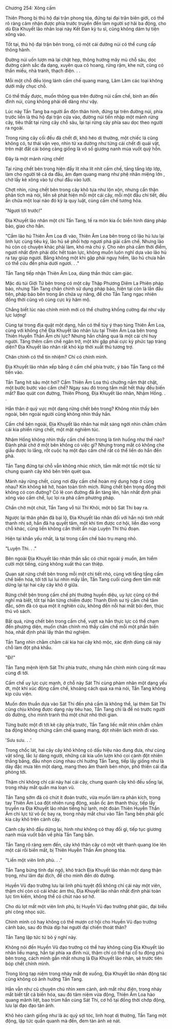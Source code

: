 




Chương 254: Xông cấm


Thiên Phong bị thủ hộ đại trận phong tỏa, đứng tại đại trận biên giới, có thể rõ ràng cảm nhận được phía trước truyền đến làm người sợ hãi ba động, cho dù Địa Khuyết lão nhân loại này Kết Đan kỳ tu sĩ, cũng không dám tự tiện xông vào.

Tốt tại, thủ hộ đại trận bên trong, có một cái đường núi có thể cung cấp thông hành.

Đường núi uốn lượn mà lại chật hẹp, thông hướng mây mù chỗ sâu, dọc đường cảnh sắc đa dạng, xuyên qua cỏ hoang, rừng rậm, khe nứt, cũng có thần miếu, nhà tranh, thạch điện. . .

Mỗi một chỗ đều lóng lánh cấm chế quang mang, Lâm Lâm các loại không dưới mấy chục chỗ.

Có thể thấy được, muốn thông qua trên đường núi cấm chế, bình an đến đỉnh núi, cũng không phải dễ dàng như vậy.

Lúc này Tần Tang ba người ẩn độn thân hình, đứng tại trên đường núi, phía trước liền là thủ hộ đại trận cửa vào, đường núi tiến nhập một mảnh rừng cây, tiêu thất tại rừng cây chỗ sâu, lại tại rừng cây phía sau dọc theo người ra ngoài.

Trong rừng cây cối đều đã chết đi, khô héo dị thường, một chiếc lá cũng không có, tư thái vặn vẹo, nhìn từ xa dường như từng cái chết đi quái vật, trên mặt đất cái bóng càng giống là vô số giương nanh múa vuốt quỷ hồn.

Đây là một mảnh rừng chết!

Tại rừng chết bên trong hiện đầy lít nha lít nhít cấm chế, tầng tầng lớp lớp, làm cho người tê cả da đầu, ảm đạm quang mang như phệ nhân miệng lớn , chờ lấy kẻ xông vào tự chui đầu vào lưới.

Chợt nhìn, rừng chết bên trong cây khô tựa như lộn xộn, nhưng cẩn thận phân tích mà nói, liền sẽ phát hiện mỗi một cái cây, mỗi một đầu chi tiết, đều ẩn chứa một loại nào đó kỳ lạ quy luật, cùng cấm chế tương hòa.

"Ngươi tới trước!"

Địa Khuyết lão nhân một chỉ Tần Tang, tế ra món kia ốc biển hình dáng pháp bảo, giao cho hắn.

"Cầm lão hủ Thiên Âm Loa đi vào, Thiên Âm Loa bên trong có lão hủ lưu lại linh lực cùng tiêu ký, lão hủ sẽ phối hợp ngươi phá giải cấm chế. Nhưng lão hủ còn có chuyện khác phải làm, khó mà chú ý. Cho nên phá cấm thời điểm, ngươi nhất định phải dốc hết toàn lực, không muốn luôn nghĩ dựa vào lão hủ ra tay giúp ngươi. Bằng không một khi gặp phải nguy hiểm, lão hủ chưa hẳn có thể cứu đến phía dưới ngươi. . ."

Tần Tang tiếp nhận Thiên Âm Loa, dùng thần thức cảm giác.

Mặc dù túi Giới Tử bên trong có một cây Thập Phương Diêm La Phiên pháp bảo, nhưng Tần Tang chân chính sử dụng pháp bảo, hiện tại còn là lần đầu tiên, pháp bảo bên trong ẩn chứa uy năng, để cho Tần Tang ngạc nhiên đồng thời cũng vô cùng cực kỳ hâm mộ.

Chẳng biết lúc nào chính mình mới có thể chưởng khống cường đại như vậy lực lượng!

Cùng tại trong địa quật một dạng, hắn có thể tùy ý thao túng Thiên Âm Loa, cùng với khống chế Địa Khuyết lão nhân lưu tại Thiên Âm Loa bên trong Thiên Huyễn Thần Âm chi lực? Nhưng hắn chẳng qua là một cái chỉ huy người. Tăng thêm cấm chế ngăn trở, một khi gặp phải cực kỳ phức tạp tràng diện? Địa Khuyết lão nhân rất khó kịp thời xuất thủ tương trợ.

Chân chính có thể tín nhiệm? Chỉ có chính mình.

Địa Khuyết lão nhân xếp bằng ở cấm chế phía trước, ý bảo Tần Tang có thể tiến vào.

Tần Tang hít sâu một hơi? Cầm Thiên Âm Loa thủ chưởng nắm thật chặt, một bước bước vào cấm chế? Ngay sau đó trong tầm mắt hết thảy đều biến mất? Bao quát con đường, Thiên Phong, Địa Khuyết lão nhân, Nhậm Hồng. . .

Hắn thân ở quỷ vực một dạng rừng chết bên trong? Không nhìn thấy bên ngoài, bên ngoài người cũng không nhìn thấy hắn.

Cấm chế bên ngoài, Địa Khuyết lão nhân hai mắt sáng ngời nhìn chằm chằm cái kia phiến rừng chết, một mặt nghiêm túc.

Nhậm Hồng không nhìn thấy cấm chế bên trong là tình huống như thế nào? Đành phải chờ ở một bên không có việc gì? Nhưng trong mắt có không che giấu được lo lắng, rốt cuộc hạ một đạo cấm chế rất có thể liền do hắn đến phá.

Tần Tang đứng tại chỗ vẫn không nhúc nhích, tầm mắt một tấc một tấc từ chung quanh cây khô bên trên quét qua.

Mảnh này rừng chết, cùng nơi đây cấm chế hoàn mỹ dung hợp ở cùng nhau? Kín không kẽ hở, hoàn toàn tĩnh mịch. Rừng chết bên trong đồng thời không có con đường? Có lẽ con đường đã ẩn tàng lên, hắn nhất định phải xông vào cấm chế, lục lọi ra phá cấm phương pháp.

Chần chờ một chút, Tần Tang vỗ túi Thi Khôi, một bộ Sát Thi bay ra.

Ngược lại thân phận đã bại lộ, Địa Khuyết lão nhân đối với hắn nội tình nhất thanh nhị sở, hắn đã hạ quyết tâm, một khi tìm được cơ hội, liền đào vong chỗ khác, cũng liền không cần thiết ẩn núp Luyện Thi thủ đoạn.

Hiện tại khẩn yếu nhất, là tại trong cấm chế bảo trụ mạng nhỏ.

"Luyện Thi. . ."

Bên ngoài Địa Khuyết lão nhân thần sắc có chút ngoài ý muốn, âm hiểm cười một tiếng, cũng không xuất thủ can thiệp.

Quan sát rừng chết bên trong mỗi một chi tiết nhỏ, cùng với tầng tầng cấm chế biến hóa, tới tới lui lui nhìn mấy lần, Tần Tang cuối cùng đem tầm mắt dừng lại tại hai cây cây khô ở giữa.

Rừng chết bên trong cấm chế phi thường huyền diệu, uy lực cũng có thể nghĩ mà biết, tốt tại hắn từng chiếm được Thanh Đình sư tỷ cấm chế tâm đắc, sớm đã có qua một ít nghiên cứu, không đến nỗi hai mắt bôi đen, thúc thủ vô sách.

Bất quá, rừng chết bên trong cấm chế, vượt xa hắn thực lực có thể chạm đến phương diện, muốn chân chính mò thấy cấm chế mỗi một phần biến hóa, nhất định phải lấy thân thử nghiệm.

Tần Tang nhìn chằm chằm cái kia hai cây khô mộc, xác định dùng cái này chỗ làm đột phá khẩu.

"Đi!"

Tần Tang mệnh lệnh Sát Thi phía trước, nhưng hắn chính mình cũng rất mau cùng đi tới.

Cấm chế uy lực cực mạnh, ở chỗ này Sát Thi cùng phàm nhân một dạng yếu ớt, một khi xúc động cấm chế, khoảng cách quá xa mà nói, Tần Tang không kịp cứu viện.

Muốn đơn thuần dựa vào Sát Thi đến phá cấm là không thể, lại thêm Sát Thi cũng chịu không được dạng này tiêu hao, Tần Tang chỉ là để nó trước người dò đường, cho mình tranh thủ một chút nhỏ thời gian.

Từng bước một đi tới kẽ cây phía trước, Tần Tang liếc mắt nhìn chằm chằm ba động không chừng cấm chế quang mang, đột nhiên lách mình đi vào.

'Sưu sưu. . .'

Trong chốc lát, hai cây cây khô không có dấu hiệu nào đung đưa, như cùng vật sống, lắc lư dáng người, những cái kia uốn lượn khó coi cành đột nhiên thẳng băng, đầu nhọn cùng nhau chỉ hướng Tần Tang, tiếp lấy giống như là dày đặc mưa tên một dạng, mang theo âm thanh bén nhọn, phô thiên cái địa phóng tới.

Thậm chí không chỉ cái này hai cái cây, chung quanh cây khô đều sống lại, trong nháy mắt quần ma loạn vũ.

Tần Tang sớm đã có chút ít đoán trước, vừa muốn làm ra phản kích, trong tay Thiên Âm Loa đột nhiên rung động, xoắn ốc âm thanh thúy, tiếp lấy truyền ra Địa Khuyết lão nhân tiếng hừ lạnh, một đoàn Thiên Huyễn Thần Âm chi lực từ vỏ ốc bay ra, trong nháy mắt chui vào Tần Tang bên phải gốc kia cây khô trên cành cây.

Cành cây khô đầu dừng lại, hình như không có thay đổi gì, tiếp tục giương nanh múa vuốt bắn về phía Tần Tang bắn.

Tần Tang rõ ràng xem đến, cây khô thân cây có một vệt thanh quang lóe lên một cái rồi biến mất, bị Thiên Huyễn Thần Âm phong tỏa.

"Liền một viên linh phù. . ."

Tần Tang bừng tỉnh đại ngộ, khó trách Địa Khuyết lão nhân một dạng thận trọng, như lâm đại địch, để cho mình đến dò đường.

Huyền Vũ đạo trưởng lưu lại linh phù tuyệt đối không chỉ cái này một viên, thậm chí còn có cái khác ám thủ, Địa Khuyết lão nhân nhất định phải toàn lực tìm kiếm, không thể có chút nào sơ hở.

Cho dù lọt mất một viên linh phù, bị Huyền Vũ đạo trưởng phát giác, đại biểu phí công nhọc sức.

Chính mình có hay không có thể mượn cơ hội cho Huyền Vũ đạo trưởng cảnh báo, sau đó thừa dịp hai người đại chiến thoát thân?

Tần Tang lập tức từ bỏ ý nghĩ này.

Không nói đến Huyền Vũ đạo trưởng có thể hay không cùng Địa Khuyết lão nhân liều mạng, hắn tại phía xa đỉnh núi, thậm chí có thể tại cổ tu động phủ bên trong, cách mình gần nhất nhưng là Địa Khuyết lão nhân, sẽ trước tiên bóp chết chính mình.

Trong lòng tạp niệm trong nháy mắt đè xuống, Địa Khuyết lão nhân động tác cũng không có ảnh hưởng Tần Tang.

Hắn vẫn như cũ chuyên chú nhìn xem cành, ánh mắt như điện, trong nháy mắt biết tất cả biến hóa, sau đó tâm niệm vừa động, Thiên Âm Loa hào quang mãnh liệt, bao trùm hắn cùng Sát Thi, cơ hồ tại đồng thời chớp động, lưu lại đạo đạo tàn ảnh.

Khô héo cành giống như là ác quỷ sợi tóc, linh hoạt dị thường, Tần Tang một động, lập tức quấn quanh mà đến, đem tàn ảnh xé nát.




